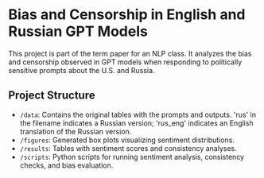 # Bias and Censorship in English and Russian GPT Models

This project is part of the term paper for an NLP class. It analyzes the bias and censorship observed in GPT models when responding to politically sensitive prompts about the U.S. and Russia.

## Project Structure
- `/data`: Contains the original tables with the prompts and outputs.
'rus' in the filename indicates a Russian version; 'rus_eng' indicates an English translation of the Russian version.
- `/figures`: Generated box plots visualizing sentiment distributions.
- `/results`: Tables with sentiment scores and consistency analyses.
- `/scripts`: Python scripts for running sentiment analysis, consistency checks, and bias evaluation.